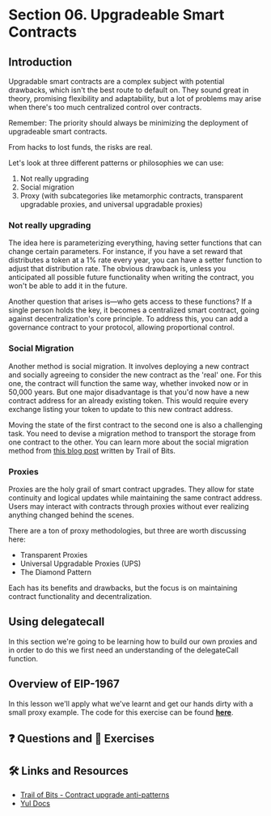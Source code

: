 # Section 06. Upgradeable Smart Contracts

## Introduction

Upgradable smart contracts are a complex subject with potential drawbacks, which isn't the best route to default on. They sound great in theory, promising flexibility and adaptability, but a lot of problems may arise when there's too much centralized control over contracts.

Remember: The priority should always be minimizing the deployment of upgradeable smart contracts.

From hacks to lost funds, the risks are real.

Let's look at three different patterns or philosophies we can use:

1. Not really upgrading
2. Social migration
3. Proxy (with subcategories like metamorphic contracts, transparent upgradable proxies, and universal upgradable proxies)

### Not really upgrading

The idea here is parameterizing everything, having setter functions that can change certain parameters. For instance, if you have a set reward that distributes a token at a 1% rate every year, you can have a setter function to adjust that distribution rate. The obvious drawback is, unless you anticipated all possible future functionality when writing the contract, you won't be able to add it in the future.

Another question that arises is—who gets access to these functions? If a single person holds the key, it becomes a centralized smart contract, going against decentralization's core principle. To address this, you can add a governance contract to your protocol, allowing proportional control.

### Social Migration

Another method is social migration. It involves deploying a new contract and socially agreeing to consider the new contract as the 'real' one. For this one, the contract will function the same way, whether invoked now or in 50,000 years. But one major disadvantage is that you'd now have a new contract address for an already existing token. This would require every exchange listing your token to update to this new contract address.

Moving the state of the first contract to the second one is also a challenging task. You need to devise a migration method to transport the storage from one contract to the other. You can learn more about the social migration method from [this blog post](https://blog.trailofbits.com/2018/09/05/contract-upgrade-anti-patterns/) written by Trail of Bits.

### Proxies

Proxies are the holy grail of smart contract upgrades. They allow for state continuity and logical updates while maintaining the same contract address. Users may interact with contracts through proxies without ever realizing anything changed behind the scenes.

There are a ton of proxy methodologies, but three are worth discussing here:

- Transparent Proxies
- Universal Upgradable Proxies (UPS)
- The Diamond Pattern

Each has its benefits and drawbacks, but the focus is on maintaining contract functionality and decentralization.

## Using delegatecall

In this section we're going to be learning how to build our own proxies and in order to do this we first need an understanding of the delegateCall function.

## Overview of EIP-1967

In this lesson we'll apply what we've learnt and get our hands dirty with a small proxy example. The code for this exercise can be found **[here](https://github.com/Cyfrin/foundry-upgrades-f23/tree/main/src/sublesson)**.

## ❓ Questions and 💪 Exercises

## 🛠️ Links and Resources

- [Trail of Bits - Contract upgrade anti-patterns](https://blog.trailofbits.com/2018/09/05/contract-upgrade-anti-patterns/)
- [Yul Docs](https://docs.soliditylang.org/en/latest/yul.html)
